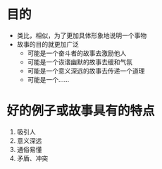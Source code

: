 # 目的

- 类比，相似，为了更加具体形象地说明一个事物
- 故事的目的就更加广泛
	- 可能是一个奋斗者的故事去激励他人
	- 可能是一个诙谐幽默的故事去缓和气氛
	- 可能是一个意义深远的故事去传递一个道理
	- 可能是一个……

# 好的例子或故事具有的特点

1. 吸引人
2. 意义深远
3. 通俗易懂
4. 矛盾、冲突

# 
